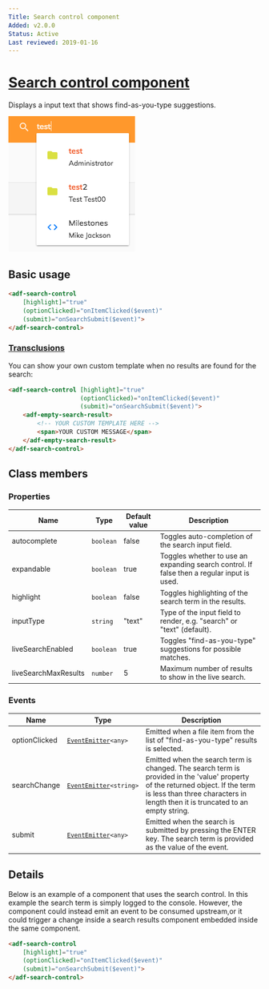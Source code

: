 ```yaml
---
Title: Search control component
Added: v2.0.0
Status: Active
Last reviewed: 2019-01-16
---
```


# [Search control component](../../../lib/content-services/src/lib/search/components/search-control.component.ts "Defined in search-control.component.ts")

Displays a input text that shows find-as-you-type suggestions.

![adf-search-control](../../docassets/images/search-control-component.png)

## Basic usage

```html
<adf-search-control 
    [highlight]="true"
    (optionClicked)="onItemClicked($event)"
    (submit)="onSearchSubmit($event)">
</adf-search-control>
```

### [Transclusions](../../user-guide/transclusion.md)

You can show your own custom template when no results are found for the search:

```html
<adf-search-control [highlight]="true"
                    (optionClicked)="onItemClicked($event)"
                    (submit)="onSearchSubmit($event)">
    <adf-empty-search-result>
        <!-- YOUR CUSTOM TEMPLATE HERE -->
        <span>YOUR CUSTOM MESSAGE</span>
    </adf-empty-search-result>
</adf-search-control>
```

## Class members

### Properties

| Name | Type | Default value | Description |
| ---- | ---- | ------------- | ----------- |
| autocomplete | `boolean` | false | Toggles auto-completion of the search input field. |
| expandable | `boolean` | true | Toggles whether to use an expanding search control. If false then a regular input is used. |
| highlight | `boolean` | false | Toggles highlighting of the search term in the results. |
| inputType | `string` | "text" | Type of the input field to render, e.g. "search" or "text" (default). |
| liveSearchEnabled | `boolean` | true | Toggles "find-as-you-type" suggestions for possible matches. |
| liveSearchMaxResults | `number` | 5 | Maximum number of results to show in the live search. |

### Events

| Name | Type | Description |
| ---- | ---- | ----------- |
| optionClicked | [`EventEmitter`](https://angular.io/api/core/EventEmitter)`<any>` | Emitted when a file item from the list of "find-as-you-type" results is selected. |
| searchChange | [`EventEmitter`](https://angular.io/api/core/EventEmitter)`<string>` | Emitted when the search term is changed. The search term is provided in the 'value' property of the returned object.  If the term is less than three characters in length then it is truncated to an empty string. |
| submit | [`EventEmitter`](https://angular.io/api/core/EventEmitter)`<any>` | Emitted when the search is submitted by pressing the ENTER key. The search term is provided as the value of the event. |

## Details

Below is an example of a component that uses the search control. In this example the search term is simply logged to the console. However, the component could instead emit an event to be consumed upstream,or it could trigger a change inside a search results component embedded inside the same component.

```html
<adf-search-control 
    [highlight]="true"
    (optionClicked)="onItemClicked($event)"
    (submit)="onSearchSubmit($event)">
</adf-search-control>
```
